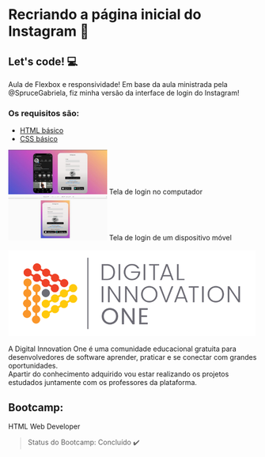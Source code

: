 # Recriando a página inicial do Instagram 🚀

## Let's code! :computer:

Aula de Flexbox e responsividade! Em base da aula ministrada pela @SpruceGabriela, fiz minha versão da interface de login do Instagram! 


### Os requisitos são:

* [HTML básico](https://www.w3schools.com/html/)
* [CSS básico](https://developer.mozilla.org/pt-BR/docs/Web/CSS)

<div class="box">
    <img src="img\login.jpeg" width="200px" height="90px"/>
    <span> Tela de login no computador </span>
</div>
<div class="box">
    <img src="img\logincelular.jpeg" width="200px" height="90px"/>
    <span> Tela de login de um dispositivo móvel</span>
</div>

<br>


<img src="logo-dio.png" >

A Digital Innovation One é uma comunidade educacional gratuita para desenvolvedores de software aprender, praticar e se conectar com grandes oportunidades.<br>
Apartir do conhecimento adquirido vou estar realizando os projetos estudados juntamente com os professores da plataforma.

## Bootcamp: 
HTML Web Developer 

> Status do Bootcamp: Concluído :heavy_check_mark:
<!--
> Status do Projeto: Concluido :heavy_check_mark:

> Status do Projeto: Em desenvolvimento :warning:-->